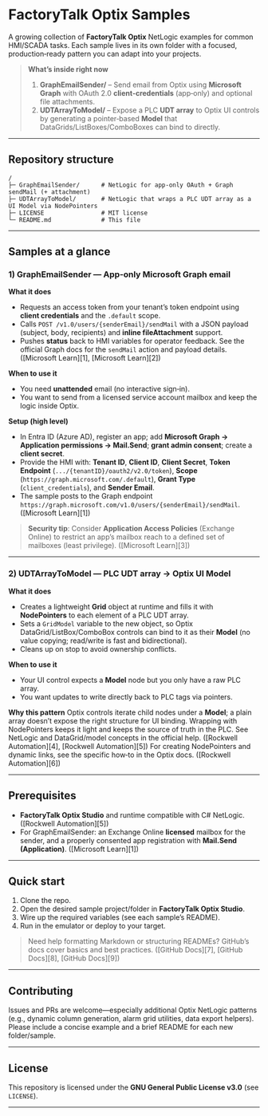 # FactoryTalk Optix Samples

A growing collection of **FactoryTalk Optix** NetLogic examples for common HMI/SCADA tasks. Each sample lives in its own folder with a focused, production‑ready pattern you can adapt into your projects.

> **What’s inside right now**
>
> 1. **GraphEmailSender/** – Send email from Optix using **Microsoft Graph** with OAuth 2.0 **client‑credentials** (app‑only) and optional file attachments.
> 2. **UDTArrayToModel/** – Expose a PLC **UDT array** to Optix UI controls by generating a pointer‑based **Model** that DataGrids/ListBoxes/ComboBoxes can bind to directly.

---

## Repository structure

```
/
├─ GraphEmailSender/      # NetLogic for app-only OAuth + Graph sendMail (+ attachment)
├─ UDTArrayToModel/       # NetLogic that wraps a PLC UDT array as a UI Model via NodePointers
├─ LICENSE                # MIT license
└─ README.md              # This file
```

---

## Samples at a glance

### 1) GraphEmailSender — App‑only Microsoft Graph email

**What it does**

* Requests an access token from your tenant’s token endpoint using **client credentials** and the `.default` scope.
* Calls `POST /v1.0/users/{senderEmail}/sendMail` with a JSON payload (subject, body, recipients) and **inline fileAttachment** support.
* Pushes **status** back to HMI variables for operator feedback.
  See the official Graph docs for the `sendMail` action and payload details. ([Microsoft Learn][1], [Microsoft Learn][2])

**When to use it**

* You need **unattended** email (no interactive sign‑in).
* You want to send from a licensed service account mailbox and keep the logic inside Optix.

**Setup (high level)**

* In Entra ID (Azure AD), register an app; add **Microsoft Graph → Application permissions → Mail.Send**; **grant admin consent**; create a **client secret**.
* Provide the HMI with: **Tenant ID**, **Client ID**, **Client Secret**, **Token Endpoint** (`.../{tenantID}/oauth2/v2.0/token`), **Scope** (`https://graph.microsoft.com/.default`), **Grant Type** (`client_credentials`), and **Sender Email**.
* The sample posts to the Graph endpoint `https://graph.microsoft.com/v1.0/users/{senderEmail}/sendMail`. ([Microsoft Learn][1])

> **Security tip**: Consider **Application Access Policies** (Exchange Online) to restrict an app’s mailbox reach to a defined set of mailboxes (least privilege). ([Microsoft Learn][3])

---

### 2) UDTArrayToModel — PLC UDT array → Optix UI Model

**What it does**

* Creates a lightweight **Grid** object at runtime and fills it with **NodePointers** to each element of a PLC UDT array.
* Sets a `GridModel` variable to the new object, so Optix DataGrid/ListBox/ComboBox controls can bind to it as their **Model** (no value copying; read/write is fast and bidirectional).
* Cleans up on stop to avoid ownership conflicts.

**When to use it**

* Your UI control expects a **Model** node but you only have a raw PLC array.
* You want updates to write directly back to PLC tags via pointers.

**Why this pattern**
Optix controls iterate child nodes under a **Model**; a plain array doesn’t expose the right structure for UI binding. Wrapping with NodePointers keeps it light and keeps the source of truth in the PLC. See NetLogic and DataGrid/model concepts in the official help. ([Rockwell Automation][4], [Rockwell Automation][5])
For creating NodePointers and dynamic links, see the specific how‑to in the Optix docs. ([Rockwell Automation][6])

---

## Prerequisites

* **FactoryTalk Optix Studio** and runtime compatible with C# NetLogic. ([Rockwell Automation][5])
* For GraphEmailSender: an Exchange Online **licensed** mailbox for the sender, and a properly consented app registration with **Mail.Send (Application)**. ([Microsoft Learn][1])

---

## Quick start

1. Clone the repo.
2. Open the desired sample project/folder in **FactoryTalk Optix Studio**.
3. Wire up the required variables (see each sample’s README).
4. Run in the emulator or deploy to your target.

> Need help formatting Markdown or structuring READMEs? GitHub’s docs cover basics and best practices. ([GitHub Docs][7], [GitHub Docs][8], [GitHub Docs][9])

---

## Contributing

Issues and PRs are welcome—especially additional Optix NetLogic patterns (e.g., dynamic column generation, alarm grid utilities, data export helpers). Please include a concise example and a brief README for each new folder/sample.

---

## License

This repository is licensed under the **GNU General Public License v3.0** (see `LICENSE`).

---

